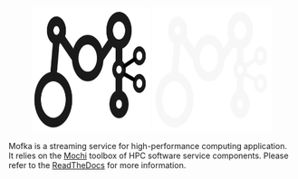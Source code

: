 <p align="center">
<img src="docs/_static/MofkaLogo-light.svg#gh-light-mode-only" height="220" width="210" />
<img src="docs/_static/MofkaLogo-dark.svg#gh-dark-mode-only" height="220" width="210" />
</p>

Mofka is a streaming service for high-performance computing application.
It relies on the [Mochi](https://wordpress.cels.anl.gov/mochi/) toolbox of
HPC software service components. Please refer to the [ReadTheDocs](https://mofka.readthedocs.io/)
for more information.
